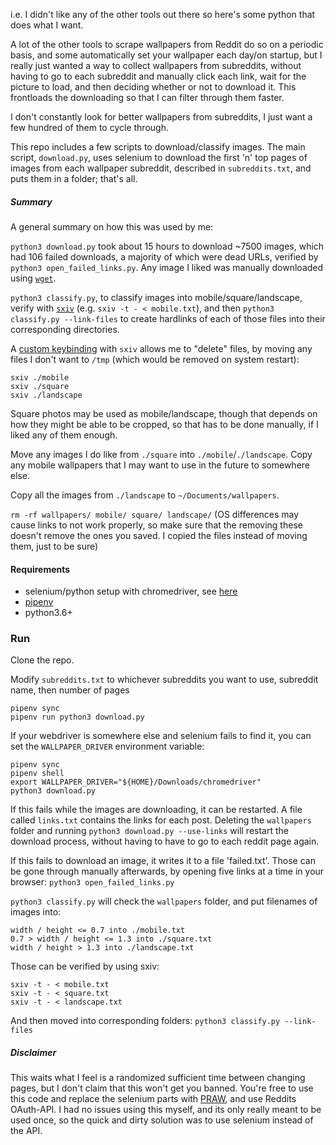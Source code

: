 i.e. I didn't like any of the other tools out there so here's some python that does what I want.

A lot of the other tools to scrape wallpapers from Reddit do so on a periodic basis, and some automatically set your wallpaper each day/on startup, but I really just wanted a way to collect wallpapers from subreddits, without having to go to each subreddit and manually click each link, wait for the picture to load, and then deciding whether or not to download it. This frontloads the downloading so that I can filter through them faster.

I don't constantly look for better wallpapers from subreddits, I just want a few hundred of them to cycle through.

This repo includes a few scripts to download/classify images. The main script, `download.py`, uses selenium to download the first 'n' top pages of images from each wallpaper subreddit, described in `subreddits.txt`, and puts them in a folder; that's all.

##### Summary

A general summary on how this was used by me:

`python3 download.py` took about 15 hours to download ~7500 images, which had 106 failed downloads, a majority of which were dead URLs, verified by `python3 open_failed_links.py`. Any image I liked was manually downloaded using [`wget`](https://www.gnu.org/software/wget/).

`python3 classify.py`, to classify images into mobile/square/landscape, verify with [`sxiv`](https://github.com/muennich/sxiv) (e.g. `sxiv -t - < mobile.txt`), and then `python3 classify.py --link-files` to create hardlinks of each of those files into their corresponding directories.

A [custom keybinding](https://github.com/seanbreckenridge/dotfiles/blob/4934eb9a4aa76ad870d159b26b5235dea1a62c4a/.config/sxiv/exec/key-handler) with `sxiv` allows me to "delete" files, by moving any files I don't want to `/tmp` (which would be removed on system restart):

```
sxiv ./mobile
sxiv ./square
sxiv ./landscape
```

Square photos may be used as mobile/landscape, though that depends on how they might be able to be cropped, so that has to be done manually, if I liked any of them enough.

Move any images I do like from `./square` into `./mobile`/`./landscape`. Copy any mobile wallpapers that I may want to use in the future to somewhere else.

Copy all the images from `./landscape` to `~/Documents/wallpapers`.

`rm -rf wallpapers/ mobile/ square/ landscape/` (OS differences may cause links to not work properly, so make sure that the removing these doesn't remove the ones you saved. I copied the files instead of moving them, just to be sure)

#### Requirements

- selenium/python setup with chromedriver, see [here](https://selenium-python.readthedocs.io/installation.html#introduction)
- [pipenv](https://github.com/pypa/pipenv)
- python3.6+

### Run

Clone the repo.

Modify `subreddits.txt` to whichever subreddits you want to use, subreddit name, then number of pages

```
pipenv sync
pipenv run python3 download.py
```

If your webdriver is somewhere else and selenium fails to find it, you can set the `WALLPAPER_DRIVER` environment variable:

```
pipenv sync
pipenv shell
export WALLPAPER_DRIVER="${HOME}/Downloads/chromedriver"
python3 download.py
```

If this fails while the images are downloading, it can be restarted. A file called `links.txt` contains the links for each post. Deleting the `wallpapers` folder and running `python3 download.py --use-links` will restart the download process, without having to have to go to each reddit page again.

If this fails to download an image, it writes it to a file 'failed.txt'. Those can be gone through manually afterwards, by opening five links at a time in your browser: `python3 open_failed_links.py`

`python3 classify.py` will check the `wallpapers` folder, and put filenames of images into:

```
width / height <= 0.7 into ./mobile.txt
0.7 > width / height <= 1.3 into ./square.txt
width / height > 1.3 into ./landscape.txt
```

Those can be verified by using sxiv:

```
sxiv -t - < mobile.txt
sxiv -t - < square.txt
sxiv -t - < landscape.txt
```

And then moved into corresponding folders: `python3 classify.py --link-files`

##### Disclaimer

This waits what I feel is a randomized sufficient time between changing pages, but I don't claim that this won't get you banned. You're free to use this code and replace the selenium parts with [PRAW](https://praw.readthedocs.io/en/latest/), and use Reddits OAuth-API. I had no issues using this myself, and its only really meant to be used once, so the quick and dirty solution was to use selenium instead of the API.

